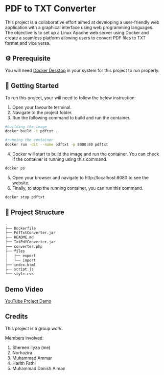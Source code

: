 # PDF to TXT Converter

This project is a collaborative effort aimed at developing a user-friendly web application with a graphical interface using web programming languages. The objective is to set up a Linux Apache web server using Docker and create a seamless platform allowing users to convert PDF files to TXT format and vice versa.

## :gear: Prerequisite

You will need [Docker Desktop](https://docs.docker.com/desktop/) in your system for this project to run properly.

## :rocket: Getting Started

To run this project, your will need to follow the below instruction:
1. Open your favourite terminal.
2. Navigate to the project folder.
3. Run the following command to build and run the container.
```bash
#building the image
docker build -t pdftxt .

#running the container
docker run -dit --name pdftxt -p 8000:80 pdftxt

```
4. Docker will start to build the image and run the container. You can check if the container is running using this command.
```bash
docker ps
```
5. Open your browser and navigate to http://localhost:8080 to see the website.
6. Finally, to stop the running container, you can run this command.
```bash
docker stop pdftxt
```


## :open_file_folder: Project Structure
```bash
.
├── Dockerfile
├── PdfTxtConverter.jar
├── README.md
├── TxtPdfConverter.jar
├── converter.php
├── files
│   ├── export
│   └── import
├── index.html
├── script.js
└── style.css
```

## Demo Video

[YouTube Project Demo](https://youtu.be/c9ntFs8L_ZQ)

## Credits

This project is a group work. 

Members involved:
1. Shereen Ilyza (me)
2. Norhazira
3. Muhammad Ammar
4. Harith Fathi
5. Muhammad Danish Aiman
